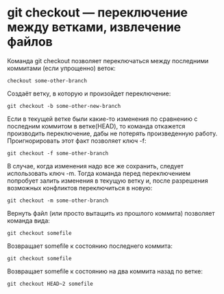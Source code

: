 # git checkout — переключение между ветками, извлечение файлов

Команда git checkout позволяет переключаться между последними коммитами (если упрощенно) веток:
```
checkout some-other-branch
```
Создаёт ветку, в которую и произойдет переключение:
```
git checkout -b some-other-new-branch
```
Если в текущей ветке были какие-то изменения по сравнению с последним коммитом в ветке(HEAD), то команда откажется производить переключение, дабы не потерять произведенную работу. Проигнорировать этот факт позволяет ключ -f:
```
git checkout -f some-other-branch
```
В случае, когда изменения надо все же сохранить, следует использовать ключ -m. Тогда команда перед переключением попробует залить изменения в текущую ветку и, после разрешения возможных конфликтов переключиться в новую:
```
git checkout -m some-other-branch
```
Вернуть файл (или просто вытащить из прошлого коммита) позволяет команда вида:
```
git checkout somefile
```
Возвращает somefile к состоянию последнего коммита:
```
git checkout somefile
```
Возвращает somefile к состоянию на два коммита назад по ветке:
```
git checkout HEAD~2 somefile
```